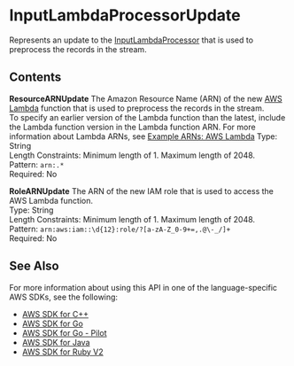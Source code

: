 # InputLambdaProcessorUpdate<a name="API_InputLambdaProcessorUpdate"></a>

Represents an update to the [InputLambdaProcessor](https://docs.aws.amazon.com/kinesisanalytics/latest/dev/API_InputLambdaProcessor.html) that is used to preprocess the records in the stream\.

## Contents<a name="API_InputLambdaProcessorUpdate_Contents"></a>

 **ResourceARNUpdate**   <a name="analytics-Type-InputLambdaProcessorUpdate-ResourceARNUpdate"></a>
The Amazon Resource Name \(ARN\) of the new [AWS Lambda](https://docs.aws.amazon.com/lambda/) function that is used to preprocess the records in the stream\.  
To specify an earlier version of the Lambda function than the latest, include the Lambda function version in the Lambda function ARN\. For more information about Lambda ARNs, see [Example ARNs: AWS Lambda](/general/latest/gr/aws-arns-and-namespaces.html#arn-syntax-lambda) 
Type: String  
Length Constraints: Minimum length of 1\. Maximum length of 2048\.  
Pattern: `arn:.*`   
Required: No

 **RoleARNUpdate**   <a name="analytics-Type-InputLambdaProcessorUpdate-RoleARNUpdate"></a>
The ARN of the new IAM role that is used to access the AWS Lambda function\.  
Type: String  
Length Constraints: Minimum length of 1\. Maximum length of 2048\.  
Pattern: `arn:aws:iam::\d{12}:role/?[a-zA-Z_0-9+=,.@\-_/]+`   
Required: No

## See Also<a name="API_InputLambdaProcessorUpdate_SeeAlso"></a>

For more information about using this API in one of the language\-specific AWS SDKs, see the following:
+  [AWS SDK for C\+\+](https://docs.aws.amazon.com/goto/SdkForCpp/kinesisanalytics-2015-08-14/InputLambdaProcessorUpdate) 
+  [AWS SDK for Go](https://docs.aws.amazon.com/goto/SdkForGoV1/kinesisanalytics-2015-08-14/InputLambdaProcessorUpdate) 
+  [AWS SDK for Go \- Pilot](https://docs.aws.amazon.com/goto/SdkForGoPilot/kinesisanalytics-2015-08-14/InputLambdaProcessorUpdate) 
+  [AWS SDK for Java](https://docs.aws.amazon.com/goto/SdkForJava/kinesisanalytics-2015-08-14/InputLambdaProcessorUpdate) 
+  [AWS SDK for Ruby V2](https://docs.aws.amazon.com/goto/SdkForRubyV2/kinesisanalytics-2015-08-14/InputLambdaProcessorUpdate) 